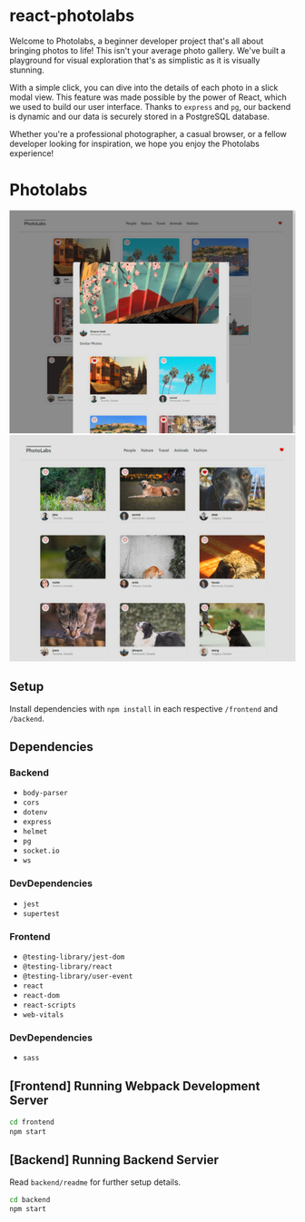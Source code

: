 # react-photolabs

Welcome to Photolabs, a beginner developer project that's all about bringing photos to life! This isn't your average photo gallery. We've built a playground for visual exploration that's as simplistic as it is visually stunning.

With a simple click, you can dive into the details of each photo in a slick modal view. This feature was made possible by the power of React, which we used to build our user interface. Thanks to `express` and `pg`, our backend is dynamic and our data is securely stored in a PostgreSQL database.

Whether you're a professional photographer, a casual browser, or a fellow developer looking for inspiration, we hope you enjoy the Photolabs experience!

# Photolabs
![Screenshot of the homepage displaying a grid of various photos](./frontend/src/assets/modalScreenshot.png)
![Screenshot of a modal view displaying an enlarged version of a selected photo](./frontend/src/assets/photolabsHomePageScreenshot.png)
## Setup

Install dependencies with `npm install` in each respective `/frontend` and `/backend`.

## Dependencies

### Backend
- `body-parser`
- `cors`
- `dotenv`
- `express`
- `helmet`
- `pg`
- `socket.io`
- `ws`

### DevDependencies
- `jest`
- `supertest`

### Frontend
- `@testing-library/jest-dom`
- `@testing-library/react`
- `@testing-library/user-event`
- `react`
- `react-dom`
- `react-scripts`
- `web-vitals`

### DevDependencies
- `sass`

## [Frontend] Running Webpack Development Server

```sh
cd frontend
npm start
```

## [Backend] Running Backend Servier

Read `backend/readme` for further setup details.

```sh
cd backend
npm start
```
